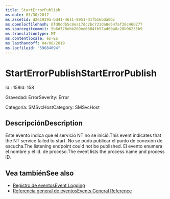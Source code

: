 ```yaml
---
title: StartErrorPublish
ms.date: 03/30/2017
ms.assetid: d261929a-bd41-4611-8951-d1fb16bda0bc
ms.openlocfilehash: 0fd0ddb5c8ea17dc2bc721da8e547af30c460277
ms.sourcegitcommit: 5b6d778ebb269ee6684fb57ad69a8c28b06235b9
ms.translationtype: MT
ms.contentlocale: es-ES
ms.lasthandoff: 04/08/2019
ms.locfileid: "59084094"
---
```

# <a name="starterrorpublish"></a><span data-ttu-id="a2a2b-102">StartErrorPublish</span><span class="sxs-lookup"><span data-stu-id="a2a2b-102">StartErrorPublish</span></span>
<span data-ttu-id="a2a2b-103">Id.: 158</span><span class="sxs-lookup"><span data-stu-id="a2a2b-103">Id: 158</span></span>  
  
 <span data-ttu-id="a2a2b-104">Gravedad: Error</span><span class="sxs-lookup"><span data-stu-id="a2a2b-104">Severity: Error</span></span>  
  
 <span data-ttu-id="a2a2b-105">Categoría: SMSvcHost</span><span class="sxs-lookup"><span data-stu-id="a2a2b-105">Category: SMSvcHost</span></span>  
  
## <a name="description"></a><span data-ttu-id="a2a2b-106">Descripción</span><span class="sxs-lookup"><span data-stu-id="a2a2b-106">Description</span></span>  
 <span data-ttu-id="a2a2b-107">Este evento indica que el servicio NT no se inició.</span><span class="sxs-lookup"><span data-stu-id="a2a2b-107">This event indicates that the NT service failed to start.</span></span> <span data-ttu-id="a2a2b-108">No se pudo publicar el punto de conexión de escucha.</span><span class="sxs-lookup"><span data-stu-id="a2a2b-108">The listening endpoint could not be published.</span></span> <span data-ttu-id="a2a2b-109">El evento enumera el nombre y el id. de proceso.</span><span class="sxs-lookup"><span data-stu-id="a2a2b-109">The event lists the process name and process ID.</span></span>  
  
## <a name="see-also"></a><span data-ttu-id="a2a2b-110">Vea también</span><span class="sxs-lookup"><span data-stu-id="a2a2b-110">See also</span></span>

- [<span data-ttu-id="a2a2b-111">Registro de eventos</span><span class="sxs-lookup"><span data-stu-id="a2a2b-111">Event Logging</span></span>](../../../../../docs/framework/wcf/diagnostics/event-logging/index.md)
- [<span data-ttu-id="a2a2b-112">Referencia general de eventos</span><span class="sxs-lookup"><span data-stu-id="a2a2b-112">Events General Reference</span></span>](../../../../../docs/framework/wcf/diagnostics/event-logging/events-general-reference.md)
